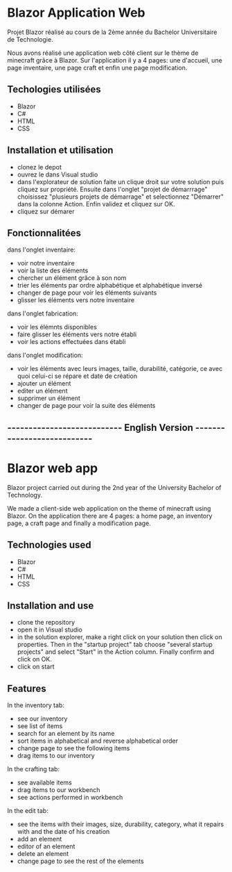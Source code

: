 # Blazor Application Web

<p>
Projet Blazor réalisé au cours de la 2ème année du Bachelor Universitaire de Technologie. 
</p>
<p>
Nous avons réalisé une application web côté client sur le thème de minecraft grâce à Blazor. Sur l'application il y a 4 pages: une d'accueil, une page inventaire, une page craft et enfin une page modification.
</p>


## Techologies utilisées  

- Blazor
- C#
- HTML
- CSS

## Installation et utilisation

- clonez le depot
- ouvrez le dans Visual studio
- dans l'explorateur de solution faite un clique droit sur votre solution puis cliquez sur propriété. Ensuite dans l'onglet "projet de démarrrage" choisissez "plusieurs projets de démarrage" et selectionnez "Démarrer" dans la colonne Action. Enfin validez et cliquez sur OK.
- cliquez sur démarer


## Fonctionnalitées

dans l'onglet inventaire:
- voir notre inventaire
- voir la liste des éléments
- chercher un élément grâce à son nom
- trier les éléments par ordre alphabétique et alphabétique inversé
- changer de page pour voir les éléments suivants
- glisser les éléments vers notre inventaire

dans l'onglet fabrication:
- voir les élémnts disponibles
- faire glisser les éléments vers notre établi
- voir les actions effectuées dans établi

dans l'onglet modification:
- voir les éléments avec leurs images, taille, durabilité, catégorie, ce avec quoi celui-ci se répare et date de création
- ajouter un élément
- editer un élément
- supprimer un élément
- changer de page pour voir la suite des éléments


## --------------------------- English Version ---------------------------

# Blazor web app

<p>
Blazor project carried out during the 2nd year of the University Bachelor of Technology.
</p>
<p>
We made a client-side web application on the theme of minecraft using Blazor. On the application there are 4 pages: a home page, an inventory page, a craft page and finally a modification page.
</p>


## Technologies used

- Blazor
- C#
- HTML
- CSS

## Installation and use

- clone the repository
- open it in Visual studio
- in the solution explorer, make a right click on your solution then click on properties. Then in the "startup project" tab choose "several startup projects" and select "Start" in the Action column. Finally confirm and click on OK.
- click on start


## Features

In the inventory tab:
- see our inventory
- see list of items
- search for an element by its name
- sort items in alphabetical and reverse alphabetical order
- change page to see the following items
- drag items to our inventory

In the crafting tab:
- see available items
- drag items to our workbench
- see actions performed in workbench

In the edit tab:
- see the items with their images, size, durability, category, what it repairs with and the date of his creation
- add an element
- editor of an element
- delete an element
- change page to see the rest of the elements

